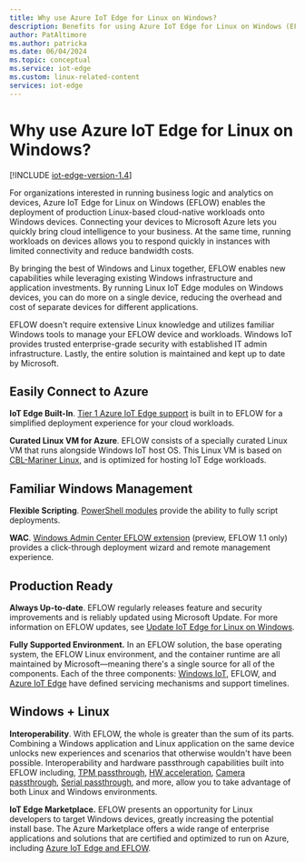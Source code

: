 ```yaml
---
title: Why use Azure IoT Edge for Linux on Windows?
description: Benefits for using Azure IoT Edge for Linux on Windows (EFLOW) to deploy production Linux-based cloud-native workloads on Windows devices.
author: PatAltimore
ms.author: patricka
ms.date: 06/04/2024
ms.topic: conceptual
ms.service: iot-edge
ms.custom: linux-related-content
services: iot-edge
---
```


# Why use Azure IoT Edge for Linux on Windows?

[!INCLUDE [iot-edge-version-1.4](includes/iot-edge-version-1.4.md)]

For organizations interested in running business logic and analytics on devices, Azure IoT Edge for Linux on Windows (EFLOW) enables the deployment of production Linux-based cloud-native workloads onto Windows devices. Connecting your devices to Microsoft Azure lets you quickly bring cloud intelligence to your business. At the same time, running workloads on devices allows you to respond quickly in instances with limited connectivity and reduce bandwidth costs.

By bringing the best of Windows and Linux together, EFLOW enables new capabilities while leveraging existing Windows infrastructure and application investments. By running Linux IoT Edge modules on Windows devices, you can do more on a single device, reducing the overhead and cost of separate devices for different applications.

EFLOW doesn't require extensive Linux knowledge and utilizes familiar Windows tools to manage your EFLOW device and workloads. Windows IoT provides trusted enterprise-grade security with established IT admin infrastructure. Lastly, the entire solution is maintained and kept up to date by Microsoft. 

## Easily Connect to Azure
**IoT Edge Built-In**. [Tier 1 Azure IoT Edge support](support.md#operating-systems) is built in to EFLOW for a simplified deployment experience for your cloud workloads.

**Curated Linux VM for Azure**. EFLOW consists of a specially curated Linux VM that runs alongside Windows IoT host OS. This Linux VM is based on [CBL-Mariner Linux](https://github.com/microsoft/CBL-Mariner), and is optimized for hosting IoT Edge workloads.

## Familiar Windows Management
**Flexible Scripting**. [PowerShell modules](reference-iot-edge-for-linux-on-windows-functions.md) provide the ability to fully script deployments.

**WAC**. [Windows Admin Center EFLOW extension](how-to-provision-single-device-linux-on-windows-symmetric.md#developer-tools) (preview, EFLOW 1.1 only) provides a click-through deployment wizard and remote management experience.

## Production Ready
**Always Up-to-date**. EFLOW regularly releases feature and security improvements and is reliably updated using Microsoft Update. For more information on EFLOW updates, see [Update IoT Edge for Linux on Windows](./iot-edge-for-linux-on-windows-updates.md).

**Fully Supported Environment.** In an EFLOW solution, the base operating system, the EFLOW Linux environment, and the container runtime are all maintained by Microsoft—meaning there's a single source for all of the components. Each of the three components: [Windows IoT](/windows/iot/iot-enterprise/commercialization/licensing), EFLOW, and [Azure IoT Edge](version-history.md) have defined servicing mechanisms and support timelines.

## Windows + Linux
**Interoperability**. With EFLOW, the whole is greater than the sum of its parts. Combining a Windows application and Linux application on the same device unlocks new experiences and scenarios that otherwise wouldn't have been possible. Interoperability and hardware passthrough capabilities built into EFLOW including, [TPM passthrough](how-to-provision-devices-at-scale-linux-on-windows-tpm.md), [HW acceleration](gpu-acceleration.md), [Camera passthrough](https://github.com/Azure/iotedge-eflow/tree/main/samples/camera-over-rtsp), [Serial passthrough](https://github.com/Azure/iotedge-eflow/tree/main/samples/serial), and more, allow you to take advantage of both Linux and Windows environments.

**IoT Edge Marketplace.** EFLOW presents an opportunity for Linux developers to target Windows devices, greatly increasing the potential install base. The Azure Marketplace offers a wide range of enterprise applications and solutions that are certified and optimized to run on Azure, including [Azure IoT Edge and EFLOW](https://azuremarketplace.microsoft.com/marketplace/apps/category/internet-of-things?page=1&subcategories=iot-edge-modules).

